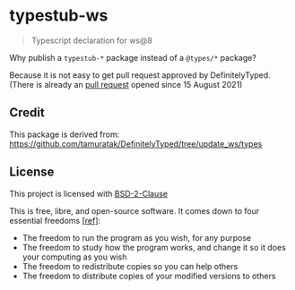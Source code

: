 # typestub-ws

> Typescript declaration for ws@8

Why publish a `typestub-*` package instead of a `@types/*` package?

Because it is not easy to get pull request approved by DefinitelyTyped. (There is already an [pull request](https://github.com/DefinitelyTyped/DefinitelyTyped/pull/55151) opened since 15 August 2021)


## Credit

This package is derived from: https://github.com/tamuratak/DefinitelyTyped/tree/update_ws/types

## License

This project is licensed with [BSD-2-Clause](./LICENSE)

This is free, libre, and open-source software. It comes down to four essential freedoms [[ref]](https://seirdy.one/2021/01/27/whatsapp-and-the-domestication-of-users.html#fnref:2):

- The freedom to run the program as you wish, for any purpose
- The freedom to study how the program works, and change it so it does your computing as you wish
- The freedom to redistribute copies so you can help others
- The freedom to distribute copies of your modified versions to others
